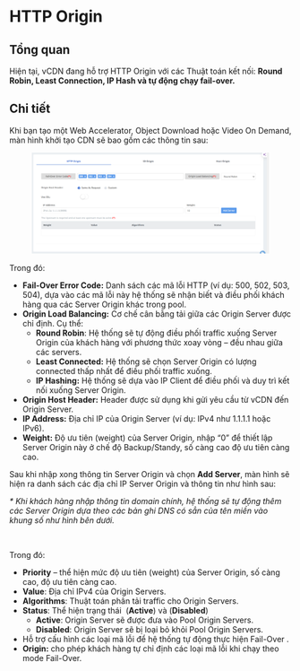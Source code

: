 # HTTP Origin

## Tổng quan

Hiện tại, vCDN đang hỗ trợ HTTP Origin với các Thuật toán kết nối: **Round Robin, Least Connection, IP Hash và tự động chạy fail-over.**&#x20;

## Chi tiết

Khi bạn tạo một Web Accelerator, Object Download hoặc Video On Demand, màn hình khởi tạo CDN sẽ bao gồm các thông tin sau:&#x20;

<figure><img src="../../../.gitbook/assets/image (9) (1) (1) (1).png" alt=""><figcaption></figcaption></figure>

Trong đó:

* **Fail-Over Error Code:** Danh sách các mã lỗi HTTP (ví dụ: 500, 502, 503, 504), dựa vào các mã lỗi này hệ thống sẽ nhận biết và điều phối khách hàng qua các Server Origin khác trong pool.
* **Origin Load Balancing:** Cơ chế cân bằng tải giữa các Origin Server được chỉ định. Cụ thể:&#x20;
  * **Round Robin**: Hệ thống sẽ tự động điều phối traffic xuống Server Origin của khách hàng với phương thức xoay vòng – đều nhau giữa các servers.
  * **Least Connected:** Hệ thống sẽ chọn Server Origin có lượng connected thấp nhất để điều phối traffic xuống.
  * **IP Hashing:** Hệ thống sẽ dựa vào IP Client để điều phối và duy trì kết nối xuống Server Origin.
* **Origin Host Header:** Header được sử dụng khi gửi yêu cầu từ vCDN đến Origin Server.
* **IP Address:** Địa chỉ IP của Origin Server (ví dụ: IPv4 như 1.1.1.1 hoặc IPv6).
* **Weight:** Độ ưu tiên (weight) của Server Origin, nhập “0” để thiết lập Server Origin này ở chế độ Backup/Standy, số càng cao độ ưu tiên càng cao.

Sau khi nhập xong thông tin Server Origin và chọn **Add Server**, màn hình sẽ hiện ra danh sách các địa chỉ IP Server Origin và thông tin như hình sau:

_\* Khi khách hàng nhập thông tin domain chính, hệ thống sẽ tự động thêm các Server Origin dựa theo các bản ghi DNS có sẳn của tên miền vào khung số như hình bên dưới._

<figure><img src="../../../.gitbook/assets/image (239).png" alt=""><figcaption></figcaption></figure>

Trong đó:&#x20;

* **Priority** – thể hiện mức độ ưu tiên (weight) của Server Origin, số càng cao, độ ưu tiên càng cao.
* **Value**: Địa chỉ IPv4 của Origin Servers.
* **Algorithms**: Thuật toán phân tải traffic cho Origin Servers.
* **Status**: Thể hiện trạng thái <img src="../../../.gitbook/assets/image (240).png" alt="" data-size="line"> (**Active**) và  <img src="../../../.gitbook/assets/image (241).png" alt="" data-size="line">(**Disabled**)
  * **Active**: Origin Server sẽ được đưa vào Pool Origin Servers.
  * **Disabled**: Origin Server sẽ bị loại bỏ khỏi Pool Origin Servers.
* Hỗ trợ cấu hình các loại mã lỗi để hệ thống tự động thực hiện Fail-Over .
* **Origin:** cho phép khách hàng tự chỉ định các loại mã lỗi khi chạy theo mode Fail-Over.
